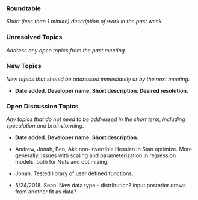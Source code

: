 ### Roundtable
_Short (less than 1 minute) description of work in the past week._


### Unresolved Topics
_Address any open topics from the past meeting._

### New Topics
_New topics that should be addressed immediately or by the next
meeting._

* __Date added. Developer name.  Short description.  Desired resolution.__


### Open Discussion Topics

_Any topics that do not need to be addressed in the short term,
including speculation and brainstorming._

* __Date added. Developer name.  Short description.__

* Andrew, Jonah, Ben, Aki: non-invertible Hessian in Stan optimize.  More generally, issues with scaling and parameterization in regression models, both for Nuts and optimizing.

* Jonah. Tested library of user defined functions.

* 5/24/2018. Sean. New data type - distribution? input posterior draws from another fit as data?